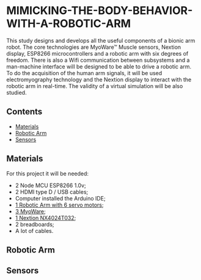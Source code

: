 # MIMICKING-THE-BODY-BEHAVIOR-WITH-A-ROBOTIC-ARM
This study designs and develops all the useful components of a bionic arm robot. The core technologies are MyoWare™ Muscle sensors, Nextion display, ESP8266 microcontrollers and a robotic arm with six degrees of freedom. There is also a Wifi communication between subsystems and a man-machine interface will be designed to be able to drive a robotic arm. To do the acquisition of the human arm signals, it will be used electromyography technology and the Nextion display to interact with the robotic arm in real-time. The validity of a virtual simulation will be also studied.

## Contents
- [Materials](#Materials)
- [Robotic Arm](#Robotic_Arm)
- [Sensors](#Sensors)


## Materials
For this project it will be needed:
- 2 Node MCU ESP8266 1.0v;
- 2 HDMI type D / USB cables;
- Computer installed the Arduino IDE;
- [1 Robotic Arm with 6 servo motors](http://www.arobose.com/shop/kits-robot/45-bras-robotique.html);
- [3 MyoWare](https://www.sparkfun.com/products/13723);
- [1 Nextion NX4024T032](https://nextion.itead.cc/resources/datasheets/nx4024t032_011/);
- 2 breadboards;
- A lot of cables.

## Robotic Arm

## Sensors
